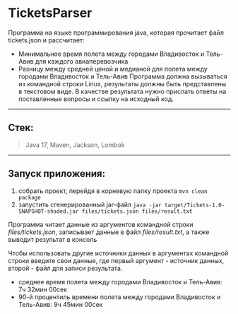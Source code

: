# TicketsParser

Программа на языке программирования
java, которая прочитает файл tickets.json и
рассчитает:
- Минимальное время полета между городами
  Владивосток и Тель-Авив для каждого
  авиаперевозчика
- Разницу между средней ценой и медианой для
  полета между городами  Владивосток и Тель-Авив
  Программа должна вызываться из командной строки
  Linux, результаты должны быть представлены в
  текстовом виде.
  В качестве результата нужно прислать ответы на
  поставленные вопросы и ссылку на исходный код.

---

## Стек:
> Java 17, Maven, Jackson, Lombok

---

## Запуск приложения:

1) собрать проект, перейдя в корневую папку проекта `mvn clean package`
2) запустить сгенерированный jar-файл `java -jar target/Tickets-1.0-SNAPSHOT-shaded.jar files/tickets.json files/result.txt`

Программа читает данные из аргументов командной строки *files/tickets.json*, записывает данные в файл *files/result.txt*, а также выводит результат в консоль

Чтобы использовать другие источники данных в аргументах командной строки введите свои данные, где первый аргумент - источник данных, второй - файл для записи результата.

* среднее время полета между городами Владивосток и Тель-Авив: 7ч 32мин 00сек
* 90-й процентиль времени полета между городами Владивосток и Тель-Авив: 9ч 45мин 00сек
